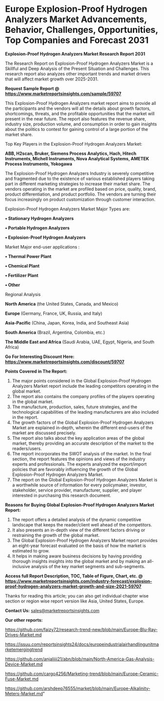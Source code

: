 # Europe Explosion-Proof Hydrogen Analyzers Market Advancements, Behavior, Challenges, Opportunities, Top Companies and Forecast 2031

<strong>Explosion-Proof Hydrogen Analyzers Market Research Report 2031</strong>

The Research Report on Explosion-Proof Hydrogen Analyzers Market is a Skillful and Deep Analysis of the Present Situation and Challenges. This research report also analyzes other important trends and market drivers that will affect market growth over 2025-2031.

<strong>Request Sample Report @ <a href=https://www.marketreportsinsights.com/sample/59707>https://www.marketreportsinsights.com/sample/59707</a></strong>

This Explosion-Proof Hydrogen Analyzers market report aims to provide all the participants and the vendors will all the details about growth factors, shortcomings, threats, and the profitable opportunities that the market will present in the near future. The report also features the revenue share, industry size, production volume, and consumption in order to gain insights about the politics to contest for gaining control of a large portion of the market share.

Top Key Players in the Explosion-Proof Hydrogen Analyzers Market:

<strong>ABB, H2scan, Bruker, Siemens Process Analytics, Hach, Hitech Instruments, Michell Instruments, Nova Analytical Systems, AMETEK Process Instruments, Yokogawa</strong>

The Explosion-Proof Hydrogen Analyzers Industry is severely competitive and fragmented due to the existence of various established players taking part in different marketing strategies to increase their market share. The vendors operating in the market are profiled based on price, quality, brand, product differentiation, and product portfolio. The vendors are turning their focus increasingly on product customization through customer interaction.

Explosion-Proof Hydrogen Analyzers Market Major Types are:

<strong>• Stationary Hydrogen Analyzers

• Portable Hydrogen Analyzers

• Explosion-Proof Hydrogen Analyzers</strong>

Market Major end-user applications :

<strong>• Thermal Power Plant

• Chemical Plant

• Fertilizer Plant

• Other</strong>

Regional Analysis

</u><strong><b>North America</b></strong> (the United States, Canada, and Mexico)

<strong><b>Europe </b></strong>(Germany, France, UK, Russia, and Italy)

<strong><b>Asia-Pacific</b></strong> (China, Japan, Korea, India, and Southeast Asia)

<strong><b>South America</b></strong> (Brazil, Argentina, Colombia, etc.)

<strong><b>The Middle East and Africa</b></strong> (Saudi Arabia, UAE, Egypt, Nigeria, and South Africa)

<strong>Go For Interesting Discount Here: <a href=https://www.marketreportsinsights.com/discount/59707>https://www.marketreportsinsights.com/discount/59707</a></strong>

<strong>Points Covered in The Report:</strong>
<ol>
  <li>The major points considered in the Global Explosion-Proof Hydrogen Analyzers Market report include the leading competitors operating in the global market.</li>
  <li>The report also contains the company profiles of the players operating in the global market.</li>
  <li>The manufacture, production, sales, future strategies, and the technological capabilities of the leading manufacturers are also included in the report.</li>
  <li>The growth factors of the Global Explosion-Proof Hydrogen Analyzers Market are explained in-depth, wherein the different end-users of the market are discussed precisely.</li>
  <li>The report also talks about the key application areas of the global market, thereby providing an accurate description of the market to the readers/users.</li>
  <li>The report incorporates the SWOT analysis of the market. In the final section, the report features the opinions and views of the industry experts and professionals. The experts analyzed the export/import policies that are favorably influencing the growth of the Global Explosion-Proof Hydrogen Analyzers Market.</li>
  <li>The report on the Global Explosion-Proof Hydrogen Analyzers Market is a worthwhile source of information for every policymaker, investor, stakeholder, service provider, manufacturer, supplier, and player interested in purchasing this research document.</li>
</ol>
<strong>Reasons for Buying Global Explosion-Proof Hydrogen Analyzers Market Report:</strong>

<ol>
  <li>The report offers a detailed analysis of the dynamic competitive landscape that keeps the reader/client well ahead of the competitors.</li>
  <li>It also presents an in-depth view of the different factors driving or restraining the growth of the global market.</li>
  <li>The Global Explosion-Proof Hydrogen Analyzers Market report provides an eight-year forecast evaluated on the basis of how the market is estimated to grow.</li>
  <li>It helps in making aware business decisions by having providing thorough insights insights into the global market and by making an all-inclusive analysis of the key market segments and sub-segments.</li>
</ol>
<strong>Access full Report Description, TOC, Table of Figure, Chart, etc. @ <a href=https://www.marketreportsinsights.com/industry-forecast/explosion-proof-hydrogen-analyzers-market-growth-and-size-2021-59707>https://www.marketreportsinsights.com/industry-forecast/explosion-proof-hydrogen-analyzers-market-growth-and-size-2021-59707</a></strong>


Thanks for reading this article; you can also get individual chapter wise section or region wise report version like Asia, United States, Europe.

<strong>Contact Us:</strong>
sales@marketreportsinsights.com

<strong>Our other reports:</strong>

<a href=https://github.com/faizy72/research-trend-new/blob/main/Europe-Blu-Ray-Drives-Market.md>https://github.com/faizy72/research-trend-new/blob/main/Europe-Blu-Ray-Drives-Market.md</a>

<a href=https://issuu.com/reportsinsights24/docs/europeindustrialairhandlingunitmarketemergingtrend>https://issuu.com/reportsinsights24/docs/europeindustrialairhandlingunitmarketemergingtrend</a>

<a href=https://github.com/anjaliiii21/abn/blob/main/North-America-Gas-Analysis-Device-Market.md>https://github.com/anjaliiii21/abn/blob/main/North-America-Gas-Analysis-Device-Market.md</a>

<a href=https://github.com/cargo4256/Marketing-trend/blob/main/Europe-Ceramic-Fuse-Market.md>https://github.com/cargo4256/Marketing-trend/blob/main/Europe-Ceramic-Fuse-Market.md</a>

<a href=https://github.com/arshdeep76555/market/blob/main/Europe-Alkalinity-Meters-Market.md>https://github.com/arshdeep76555/market/blob/main/Europe-Alkalinity-Meters-Market.md</a>"
